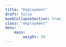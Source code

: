 ```yaml
---
title: "Deployment"
draft: false
bookCollapseSection: true
class: "deployment"
menu:
    main:
        weight: 30
---
```

